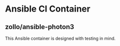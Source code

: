 # Ansible CI Container

## zollo/ansible-photon3

This Ansible container is designed with testing in mind.
